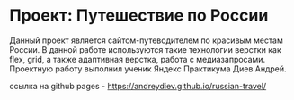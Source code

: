# Проект: Путешествие по России

Данный проект является сайтом-путеводителем по красивым местам России.
В данной работе используются такие технологии верстки как flex, grid, а также адаптивная верстка, работа с медиазапросами.
Проектную работу выполнил ученик Яндекс Практикума Диев Андрей.

ссылка на github pages - https://andreydiev.github.io/russian-travel/


